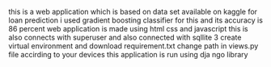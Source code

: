 this is a web application which is based on data set available on kaggle for loan prediction
i used gradient boosting classifier for this and its accuracy is 86 percent
web application is made using html css and javascript 
this is also connects with superuser and also connected with sqllite 3
create virtual environment and download requirement.txt
change path in views.py file accirding to your devices
this application is run using dja ngo library
